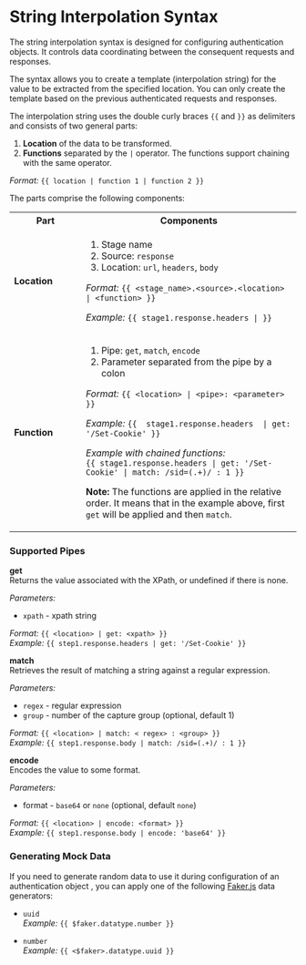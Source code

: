 # String Interpolation Syntax

The string interpolation syntax is designed for configuring authentication objects. It controls data coordinating between the consequent requests and responses. 

The syntax allows you to create a template (interpolation string) for the value to be extracted from the specified location. You can only create the template based on the previous authenticated requests and responses. 

The interpolation string uses the double curly braces `{{` and `}}` as delimiters and consists of two general parts:

1. **Location** of the data to be transformed.
2. **Functions** separated by the `|` operator. The functions support chaining with the same operator.

_Format:_ `{{ location | function 1 | function 2 }}`

The parts comprise the following components:

<table id="simple-table">
  <tr>
    <th width="25%"><b>Part</b></th>
    <th width="75%"><b>Components</b></th>
  </tr>
  <tr>
    <td width="25%"><b>Location </b></td>
    <td width="75%" >
    <ol>
       <li> Stage name </li>
       <li>Source: <code>response</code></li>
       <li>Location: <code>url</code>, <code>headers</code>, <code>body</code></li>
    </ol>
    <em>Format:</em> <code>{{ &#60stage_name&#62.&#60source&#62.&#60location&#62 | &#60function&#62 }}</code>
    <p><em>Example:</em> <code>{{ stage1.response.headers | <function>}}</code>
    </td>
  </tr>
  <tr>
    <td width="25%"><b>Function</b></td>
    <td width="75%" >
       <ol>
         <li> Pipe: <code>get</code>, <code>match</code>, <code>encode</code>
         <li> Parameter separated from the pipe by a colon
        </ol>
        <em>Format:</em> <code>{{ &#60location&#62 | &#60pipe&#62: &#60parameter&#62 }}</code>
        <p> <em>Example:</em> <code>{{  stage1.response.headers  | get: '/Set-Cookie' }}</code>
        <p> <em>Example with chained functions:</em> <br><code>{{ stage1.response.headers | get: '/Set-Cookie' | match: /sid=(.+)/ : 1 }} </code><br>
        <p><b>Note:</b> The functions are applied in the relative order. It means that in the example above,  first <code>get</code> will be applied and then  <code>match</code>.
    </td>
  </tr>
  </table>


### Supported Pipes <!-- {docsify-ignore} -->
**get**<br>
Returns the value associated with the XPath, or undefined if there is none.<br>

_Parameters:_
* `xpath` - xpath string<br>

_Format:_ `{{ <location> | get: <xpath> }}`<br>
_Example:_ `{{ step1.response.headers | get: '/Set-Cookie' }}`

**match**<br>
Retrieves the result of matching a string against a regular expression.<br>

_Parameters:_
* `regex` - regular expression
* `group` - number of the capture group (optional, default 1)<br>

_Format:_ `{{ <location> | match: < regex> : <group> }}`<br>
_Example:_ `{{ step1.response.body | match: /sid=(.+)/ : 1 }}`

**encode**<br>
Encodes the value to some format.<br>

_Parameters:_
* format - `base64` or `none` (optional, default `none`)<br>

_Format:_ `{{ <location> | encode: <format> }}`<br>
_Example:_ `{{ step1.response.body | encode: 'base64' }}`



### Generating Mock Data  <!-- {docsify-ignore} -->

If you need to generate random data to use it during configuration of an authentication object , you can apply one of the following  [Faker.js](https://github.com/marak/Faker.js/) data generators:

* `uuid`<br>
  _Example:_  `{{ $faker.datatype.number }}`

*  `number`<br>
  _Example:_  `{{ <$faker>.datatype.uuid }}`















